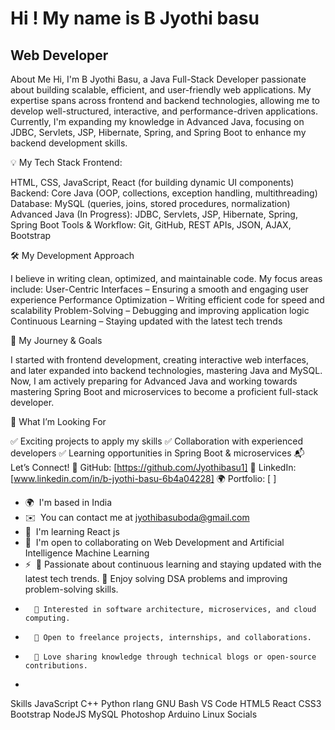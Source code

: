 Hi ! My name is B Jyothi basu
=====================================================================================================================================

Web Developer
-------------

About Me
Hi, I'm B Jyothi Basu, a Java Full-Stack Developer passionate about building scalable, efficient, and user-friendly web applications.
My expertise spans across frontend and backend technologies, allowing me to develop well-structured, interactive, and performance-driven applications. Currently, I'm expanding my knowledge in Advanced Java, focusing on JDBC, Servlets, JSP, Hibernate, Spring, and Spring Boot to enhance my backend development skills.

💡 My Tech Stack Frontend:

HTML, CSS, JavaScript, React (for building dynamic UI components) Backend: Core Java (OOP, collections, exception handling, multithreading) Database: MySQL (queries, joins, stored procedures, normalization) Advanced Java (In Progress): JDBC, Servlets, JSP, Hibernate, Spring, Spring Boot Tools & Workflow: Git, GitHub, REST APIs, JSON, AJAX, Bootstrap

🛠 My Development Approach

I believe in writing clean, optimized, and maintainable code. My focus areas include: User-Centric Interfaces – Ensuring a smooth and engaging user experience Performance Optimization – Writing efficient code for speed and scalability Problem-Solving – Debugging and improving application logic Continuous Learning – Staying updated with the latest tech trends

🌱 My Journey & Goals

I started with frontend development, creating interactive web interfaces, and later expanded into backend technologies, mastering Java and MySQL. 
Now, I am actively preparing for Advanced Java and working towards mastering Spring Boot and microservices to become a proficient full-stack developer.

📌 What I’m Looking For

✅ Exciting projects to apply my skills
✅ Collaboration with experienced developers
✅ Learning opportunities in Spring Boot & microservices 
📬 Let’s Connect!
💼 GitHub: [https://github.com/Jyothibasu1] 
🔗 LinkedIn: [www.linkedin.com/in/b-jyothi-basu-6b4a04228] 
🌍 Portfolio: [ \]

*   🌍  I'm based in India
*   ✉️  You can contact me at [jyothibasuboda@gmail.com](mailto:jyothibasuboda@gmail.com)
*   🧠  I'm learning React js
*   🤝  I'm open to collaborating on Web Development and Artificial Intelligence Machine Learning
*   ⚡  🔹 Passionate about continuous learning and staying updated with the latest tech trends.
        🔹 Enjoy solving DSA problems and improving problem-solving skills.
*       🔹 Interested in software architecture, microservices, and cloud computing.
*       🔹 Open to freelance projects, internships, and collaborations.
*       🔹 Love sharing knowledge through technical blogs or open-source contributions.

*   
Skills
JavaScript
C++
Python
rlang
GNU Bash
VS Code
HTML5
React
CSS3
Bootstrap
NodeJS
MySQL
Photoshop
Arduino
Linux
Socials






